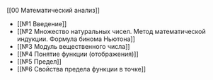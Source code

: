 [[00 Математический анализ]]

- [[№1 Введение]]
- [[№2 Множество натуральных чисел. Метод математической индукции. Формула бинома Ньютона]]
- [[№3 Модуль вещественного числа]]
- [[№4 Понятие функции (отображения)]]
- [[№5 Предел]]
- [[№6 Свойства предела функции в точке]]